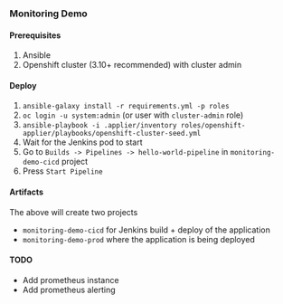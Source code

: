 ### Monitoring Demo
#### Prerequisites
1. Ansible 
2. Openshift cluster (3.10+ recommended) with cluster admin

#### Deploy
1. `ansible-galaxy install -r requirements.yml -p roles`
2. `oc login -u system:admin` (or user with `cluster-admin` role)
3. `ansible-playbook -i .applier/inventory roles/openshift-applier/playbooks/openshift-cluster-seed.yml`
4. Wait for the Jenkins pod to start
5. Go to `Builds -> Pipelines -> hello-world-pipeline` in `monitoring-demo-cicd` project
6. Press `Start Pipeline`

#### Artifacts
The above will create two projects
- `monitoring-demo-cicd` for Jenkins build + deploy of the application
- `monitoring-demo-prod` where the application is being deployed

#### TODO
* Add prometheus instance
* Add prometheus alerting
